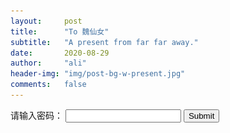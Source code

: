 ```yaml
---
layout:     post
title:      "To 魏仙女"
subtitle:   "A present from far far away."
date:       2020-08-29
author:     "ali"
header-img: "img/post-bg-w-present.jpg"
comments:   false
---
```


<form id='pwd_form' onsubmit="return false;">
  请输入密码： <input type="text" name="password" id='password'/>
  <input type="submit" onclick="myFunction()" />
</form>

<div id='hide' style="display:none">
<img id="mypic" src="/img/in-post/post-present/present.png" alt="present" width="150%">

<a href=""
  onclick="toggleAppear('letterlist'); return false;">
  Which galaxies are used in this image?</a>


<div id="letterlist" class="table-responsive" style="display:none"><table class="table">
  <thead>
    <tr>
      <th style="text-align: center">Letter</th>
      <th style="text-align: center">SDSS ID <small>(click for more information)</small></th>
    </tr>
  </thead>
  <tbody>
    <tr>
      <td style="text-align: center">G</td>
      <td style="text-align: center"><a href="http://cas.sdss.org/dr7/en/tools/explore/obj.asp?id=587741490911117326">587741490911117326</a></td>
    </tr>
    <tr>
      <td style="text-align: center">H</td>
      <td style="text-align: center"><a href="http://cas.sdss.org/dr7/en/tools/explore/obj.asp?id=587733608561442856">587733608561442856</a></td>
    </tr>
    <tr>
      <td style="text-align: center">I</td>
      <td style="text-align: center"><a href="http://cas.sdss.org/dr7/en/tools/explore/obj.asp?id=587741821065101540">587741821065101540</a></td>
    </tr>
    <tr>
      <td style="text-align: center">P</td>
      <td style="text-align: center"><a href="http://cas.sdss.org/dr7/en/tools/explore/obj.asp?id=587742188833210436">587742188833210436</a></td>
    </tr>
    <tr>
      <td style="text-align: center">R</td>
      <td style="text-align: center"><a href="http://cas.sdss.org/dr7/en/tools/explore/obj.asp?id=588017704534147084">588017704534147084</a></td>
    </tr>
    <tr>
      <td style="text-align: center">Y</td>
      <td style="text-align: center"><a href="http://cas.sdss.org/dr7/en/tools/explore/obj.asp?id=587735489208778875">587735489208778875</a></td>
    </tr>
    <tr>
      <td style="text-align: center">a</td>
      <td style="text-align: center"><a href="http://cas.sdss.org/dr7/en/tools/explore/obj.asp?id=587741532254109848">587741532254109848</a></td>
    </tr>
    <tr>
      <td style="text-align: center">b</td>
      <td style="text-align: center"><a href="http://cas.sdss.org/dr7/en/tools/explore/obj.asp?id=587729776370450597">587729776370450597</a></td>
    </tr>
    <tr>
      <td style="text-align: center">d</td>
      <td style="text-align: center"><a href="http://cas.sdss.org/dr7/en/tools/explore/obj.asp?id=588023668093485105">588023668093485105</a></td>
    </tr>
    <tr>
      <td style="text-align: center">e</td>
      <td style="text-align: center"><a href="http://cas.sdss.org/dr7/en/tools/explore/obj.asp?id=588023240743583771">588023240743583771</a></td>
    </tr>
    <tr>
      <td style="text-align: center">h</td>
      <td style="text-align: center"><a href="http://cas.sdss.org/dr7/en/tools/explore/obj.asp?id=588023048016035879">588023048016035879</a></td>
    </tr>
    <tr>
      <td style="text-align: center">i</td>
      <td style="text-align: center"><a href="http://cas.sdss.org/dr7/en/tools/explore/obj.asp?id=587731186736169172">587731186736169172</a></td>
    </tr>
    <tr>
      <td style="text-align: center">m</td>
      <td style="text-align: center"><a href="http://cas.sdss.org/dr7/en/tools/explore/obj.asp?id=587725471208112391">587725471208112391</a></td>
    </tr>
    <tr>
      <td style="text-align: center">n</td>
      <td style="text-align: center"><a href="http://cas.sdss.org/dr7/en/tools/explore/obj.asp?id=587738617558663207">587738617558663207</a></td>
    </tr>
    <tr>
      <td style="text-align: center">p</td>
      <td style="text-align: center"><a href="http://cas.sdss.org/dr7/en/tools/explore/obj.asp?id=587725817483100209">587725817483100209</a></td>
    </tr>
    <tr>
      <td style="text-align: center">t</td>
      <td style="text-align: center"><a href="http://cas.sdss.org/dr7/en/tools/explore/obj.asp?id=588017979992441297">588017979992441297</a></td>
    </tr>
    <tr>
      <td style="text-align: center">w</td>
      <td style="text-align: center"><a href="http://cas.sdss.org/dr7/en/tools/explore/obj.asp?id=587738617023496225">587738617023496225</a></td>
    </tr>
    <tr>
      <td style="text-align: center">y</td>
      <td style="text-align: center"><a href="http://cas.sdss.org/dr7/en/tools/explore/obj.asp?id=587736477060300967">587736477060300967</a></td>
    </tr>
  </tbody>
</table></div>

</div>

<script>
function myFunction() {
  var pwd = document.getElementById("password").value
  var x = document.getElementById("hide");
  if (pwd === '20200830') {
	x.style.display = "block"
  } else {
	alert("Password is not correct!")
	document.getElementById("pwd_form").reset();
  }
}
function toggleAppear(element) {
  var x = document.getElementById("letterlist");
  if (x.style.display==="none"){
    x.style.display = "block"
    } else {
      x.style.display = "none"
    } 
  
}

function blindAndFade(element){
  new Effect.Parallel(
      [ new Effect.Fade(element, {sync: true}),
	new Effect.BlindUp(element, {sync: true})]);
}

function blindAndAppear(element){
  new Effect.Parallel(
      [ new Effect.Appear(element, {sync: true}),
	new Effect.BlindDown(element, {sync: true,
	      afterFinish: function(effect) { Effect.ScrollTo(effect.element); }
	  })]);
}
</script>